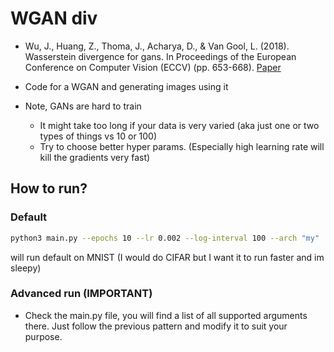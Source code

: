 # WGAN div

- Wu, J., Huang, Z., Thoma, J., Acharya, D., & Van Gool, L. (2018). Wasserstein divergence for gans. In Proceedings of the European Conference on Computer Vision (ECCV) (pp. 653-668). [Paper](https://arxiv.org/abs/1712.01026)

- Code for a WGAN and generating images using it
- Note, GANs are hard to train
    - It might take too long if your data is very varied (aka just one or two types of things vs 10 or 100)
    - Try to choose better hyper params. (Especially high learning rate will kill the gradients very fast)

## How to run?

### Default
```bash
python3 main.py --epochs 10 --lr 0.002 --log-interval 100 --arch "my"
```
will run default  on MNIST (I would do CIFAR but I want it to run faster and im sleepy)

### Advanced run (IMPORTANT)

- Check the main.py file, you will find a list of all supported arguments there. Just follow the previous pattern and modify it to suit your purpose.
